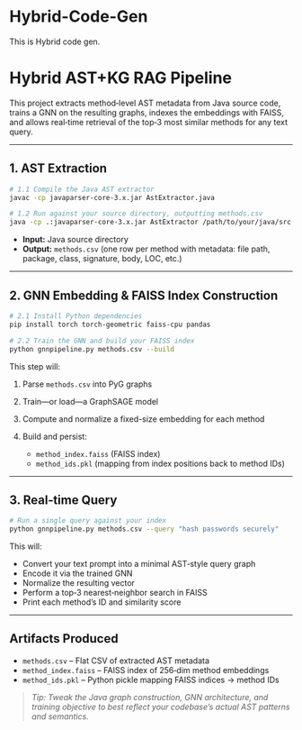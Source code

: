 # Hybrid-Code-Gen
This is Hybrid code gen.


# Hybrid AST+KG RAG Pipeline

This project extracts method‑level AST metadata from Java source code, trains a GNN on the resulting graphs, indexes the embeddings with FAISS, and allows real‑time retrieval of the top‑3 most similar methods for any text query.

---

## 1. AST Extraction

```bash
# 1.1 Compile the Java AST extractor
javac -cp javaparser-core-3.x.jar AstExtractor.java

# 1.2 Run against your source directory, outputting methods.csv
java -cp .:javaparser-core-3.x.jar AstExtractor /path/to/your/java/src methods.csv
````

* **Input:** Java source directory
* **Output:** `methods.csv` (one row per method with metadata: file path, package, class, signature, body, LOC, etc.)

---

## 2. GNN Embedding & FAISS Index Construction

```bash
# 2.1 Install Python dependencies
pip install torch torch-geometric faiss-cpu pandas

# 2.2 Train the GNN and build your FAISS index
python gnnpipeline.py methods.csv --build
```

This step will:

1. Parse `methods.csv` into PyG graphs
2. Train—or load—a GraphSAGE model
3. Compute and normalize a fixed-size embedding for each method
4. Build and persist:

   * `method_index.faiss` (FAISS index)
   * `method_ids.pkl`  (mapping from index positions back to method IDs)

---

## 3. Real‑time Query

```bash
# Run a single query against your index
python gnnpipeline.py methods.csv --query "hash passwords securely"
```

This will:

* Convert your text prompt into a minimal AST‑style query graph
* Encode it via the trained GNN
* Normalize the resulting vector
* Perform a top‑3 nearest‑neighbor search in FAISS
* Print each method’s ID and similarity score

---

## Artifacts Produced

* `methods.csv`          – Flat CSV of extracted AST metadata
* `method_index.faiss`   – FAISS index of 256‑dim method embeddings
* `method_ids.pkl`       – Python pickle mapping FAISS indices → method IDs

> *Tip: Tweak the Java graph construction, GNN architecture, and training objective to best reflect your codebase’s actual AST patterns and semantics.*

```
```
